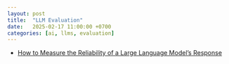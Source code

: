 ```yaml
---
layout: post
title:  "LLM Evaluation"
date:   2025-02-17 11:00:00 +0700
categories: [ai, llms, evaluation]
---
```


- [How to Measure the Reliability of a Large Language Model’s Response](https://towardsdatascience.com/how-to-measure-the-reliability-of-a-large-language-models-response/)
